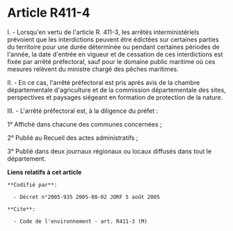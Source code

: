 # Article R411-4

I. - Lorsqu'en vertu de l'article R. 411-3, les arrêtés interministériels prévoient que les interdictions peuvent être
édictées sur certaines parties du territoire pour une durée déterminée ou pendant certaines périodes de l'année, la date
d'entrée en vigueur et de cessation de ces interdictions est fixée par arrêté préfectoral, sauf pour le domaine public
maritime où ces mesures relèvent du ministre chargé des pêches maritimes.

II. - En ce cas, l'arrêté préfectoral est pris après avis de la chambre départementale d'agriculture et de la commission
départementale des sites, perspectives et paysages siégeant en formation de protection de la nature.

III. - L'arrêté préfectoral est, à la diligence du préfet :

1° Affiché dans chacune des communes concernées ;

2° Publié au Recueil des actes administratifs ;

3° Publié dans deux journaux régionaux ou locaux diffusés dans tout le département.

**Liens relatifs à cet article**

	**Codifié par**:

	  - Décret n°2005-935 2005-08-02 JORF 5 août 2005

	**Cite**:

	  - Code de l'environnement - art. R411-3 (M)
